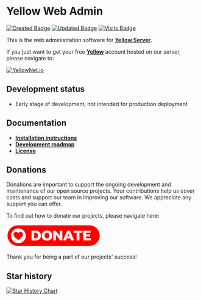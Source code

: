 # Yellow Web Admin

[![Created Badge](https://badges.pufler.dev/created/libersoft-org/yellow-admin-web)](https://badges.pufler.dev) [![Updated Badge](https://badges.pufler.dev/updated/libersoft-org/yellow-admin-web)](https://badges.pufler.dev) [![Visits Badge](https://badges.pufler.dev/visits/libersoft-org/yellow-admin-web)](https://badges.pufler.dev)

This is the web administration software for [**Yellow Server**](https://github.com/libersoft-org/yellow-server/).

If you just want to get your free [**Yellow**](https://yellow.libersoft.org) account hosted on our server, please navigate to:

[![YellowNet.io](https://raw.githubusercontent.com/libersoft-org/odtp-documentation/main/logo.png)](https://yellownet.io)

## Development status

- Early stage of development, not intended for production deployment

## Documentation

- [**Installation instructions**](./INSTALL.md)
- [**Development roadmap**](./ROADMAP.md)
- [**License**](./LICENSE)

## Donations

Donations are important to support the ongoing development and maintenance of our open source projects. Your contributions help us cover costs and support our team in improving our software. We appreciate any support you can offer.

To find out how to donate our projects, please navigate here:

[![Donate](https://raw.githubusercontent.com/libersoft-org/documents/main/donate.png)](https://libersoft.org/donations)

Thank you for being a part of our projects' success!

## Star history

[![Star History Chart](https://api.star-history.com/svg?repos=libersoft-org/yellow-admin-web&type=Date)](https://star-history.com/#libersoft-org/yellow-admin-web&Date)

